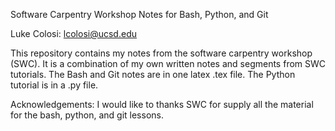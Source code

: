 Software Carpentry Workshop Notes for Bash, Python, and Git 

Luke Colosi: lcolosi@ucsd.edu 

This repository contains my notes from the software carpentry workshop (SWC). It is a combination of my own written notes and segments from SWC tutorials.
The Bash and Git notes are in one latex .tex file. The Python tutorial is in a .py file. 

Acknowledgements: I would like to thanks SWC for supply all the material for the bash, python, and git lessons.  
